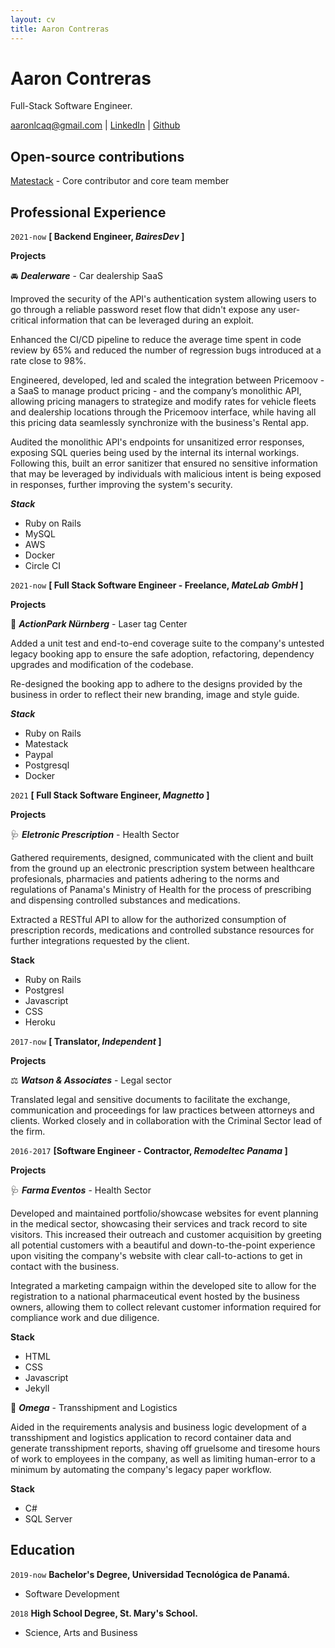 ```yaml
---
layout: cv
title: Aaron Contreras
---
```

# Aaron Contreras
Full-Stack Software Engineer.

<div id="webaddress">
<a href="mailto:aaronlcaq@gmail.com" target="_blank">aaronlcaq@gmail.com</a>
<!-- | <a href="https://github.com/aaron-contreras" target="_blank">Portfolio</a> -->
| <a href="https://www.linkedin.com/in/aaron-l-contreras/" target="_blank">LinkedIn</a>
| <a href="https://github.com/aaron-contreras" target="_blank">Github</a>
</div>

<!-- ## Experienced in
__RESTful API development__ - Production-grade solutions for the consumption of resources by multiple client platforms.

__Identity & Access management__ - Authentication and authorization solutions

__Security__ - Enforcing vulnerability and security considerations during design and development.

__English<->Spanish translation__ - Authorized and certified by Panama's Ministry of Education. -->

## Open-source contributions

[Matestack](https://github.com/matestack) - Core contributor and core team member


## Professional Experience

`2021-now`
__[ Backend Engineer, _BairesDev_ ]__

__Projects__

🚘 ___Dealerware___ - Car dealership SaaS

Improved the security of the API's authentication system allowing users to go through a reliable password reset flow that didn't expose any user-critical information that can
be leveraged during an exploit.

Enhanced the CI/CD pipeline to reduce the average time spent in code review by 65% and reduced the number of regression bugs introduced at a rate close to 98%.

Engineered, developed, led and scaled the integration between Pricemoov - a SaaS to manage product pricing - and the company’s monolithic API, allowing pricing managers to strategize and modify rates for vehicle fleets and dealership locations through the Pricemoov interface, while having all this pricing data seamlessly synchronize with the business's Rental app.

Audited the monolithic API's endpoints for unsanitized error responses, exposing SQL queries being used by the internal its internal workings. Following this, built an error sanitizer that ensured no sensitive information that may be leveraged by individuals with malicious intent is being exposed in responses, further improving the system's security.

___Stack___
- Ruby on Rails
- MySQL
- AWS
- Docker
- Circle CI


`2021-now`
__[ Full Stack Software Engineer - Freelance, _MateLab GmbH_ ]__

__Projects__

🔫 ___ActionPark Nürnberg___ - Laser tag Center

Added a unit test and end-to-end coverage suite to the company's untested legacy booking app to ensure the safe adoption, refactoring, dependency upgrades and modification of the codebase.

Re-designed the booking app to adhere to the designs provided by the business in order to reflect their new branding, image and style guide.

___Stack___
- Ruby on Rails
- Matestack
- Paypal
- Postgresql
- Docker

`2021`
__[ Full Stack Software Engineer, _Magnetto_ ]__

__Projects__  

🩺 ___Eletronic Prescription___  - Health Sector

Gathered requirements, designed, communicated with the client and built from the ground up an electronic prescription system between healthcare profesionals, pharmacies and patients adhering to the norms and regulations of Panama's Ministry of Health for the process of prescribing and dispensing controlled substances and medications.

Extracted a RESTful API to allow for the authorized consumption of prescription records, medications and controlled substance resources for further integrations requested by the client.

__Stack__
- Ruby on Rails
- Postgresl
- Javascript
- CSS
- Heroku

`2017-now`
__[ Translator, _Independent_ ]__

__Projects__  

⚖️ ___Watson & Associates___  - Legal sector

Translated legal and sensitive documents to facilitate the exchange, communication and proceedings for law practices between attorneys and clients. Worked closely and in collaboration with the Criminal Sector lead of the firm.

`2016-2017`
__[Software Engineer - Contractor, _Remodeltec Panama_ ]__

__Projects__

🩺 ___Farma Eventos___ - Health Sector

Developed and maintained portfolio/showcase websites for event planning in the medical sector, showcasing their services and track record to site visitors. This increased their outreach and customer acquisition by greeting all potential customers with a beautiful and down-to-the-point experience upon visiting the company's website with clear call-to-actions to get in contact with the business.

Integrated a marketing campaign within the developed site to allow for the registration to a national pharmaceutical event hosted by the business owners, allowing them to collect relevant customer information required for compliance work and due diligence.

__Stack__
- HTML
- CSS
- Javascript
- Jekyll

🚢 ___Omega___  - Transshipment and Logistics

Aided in the requirements analysis and business logic development of a transshipment and logistics application to record container data and generate transshipment reports, shaving off gruelsome and tiresome hours of work to employees in the company, as well as limiting human-error to a minimum by automating the company's legacy paper workflow.

__Stack__
- C#
- SQL Server

## Education

`2019-now`
__Bachelor's Degree, Universidad Tecnológica de Panamá.__

- Software Development

`2018`
__High School Degree, St. Mary's School.__

- Science, Arts and Business



<!-- ### Footer

Last updated: May 2013 -->


